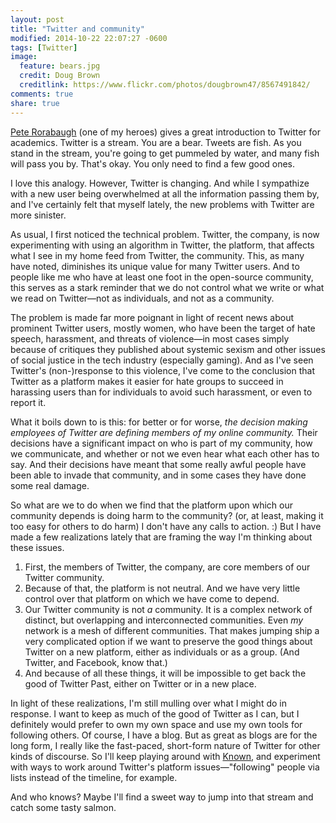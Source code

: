 ```yaml
---
layout: post
title: "Twitter and community"
modified: 2014-10-22 22:07:27 -0600
tags: [Twitter]
image:
  feature: bears.jpg
  credit: Doug Brown
  creditlink: https://www.flickr.com/photos/dougbrown47/8567491842/
comments: true
share: true
---
```


[Pete Rorabaugh](https://twitter.com/allistelling) (one of my heroes) gives a great introduction to Twitter for academics. Twitter is a stream. You are a bear. Tweets are fish. As you stand in the stream, you're going to get pummeled by water, and many fish will pass you by. That's okay. You only need to find a few good ones.

I love this analogy. However, Twitter is changing. And while I sympathize with a new user being overwhelmed at all the information passing them by, and I've certainly felt that myself lately, the new problems with Twitter are more sinister.

As usual, I first noticed the technical problem. Twitter, the company, is now experimenting with using an algorithm in Twitter, the platform, that affects what I see in my home feed from Twitter, the community. This, as many have noted, diminishes its unique value for many Twitter users. And to people like me who have at least one foot in the open-source community, this serves as a stark reminder that we do not control what we write or what we read on Twitter—not as individuals, and not as a community.

The problem is made far more poignant in light of recent news about prominent Twitter users, mostly women, who have been the target of hate speech, harassment, and threats of violence—in most cases simply because of critiques they published about systemic sexism and other issues of social justice in the tech industry (especially gaming). And as I've seen Twitter's (non-)response to this violence, I've come to the conclusion that Twitter as a platform makes it easier for hate groups to succeed in harassing users than for individuals to avoid such harassment, or even to report it. 

What it boils down to is this: for better or for worse, *the decision making employees of Twitter are defining members of my online community.* Their decisions have a significant impact on who is part of my community, how we communicate, and whether or not we even hear what each other has to say. And their decisions have meant that some really awful people have been able to invade that community, and in some cases they have done some real damage.

So what are we to do when we find that the platform upon which our community depends is doing harm to the community? (or, at least, making it too easy for others to do harm) I don't have any calls to action. :) But I have made a few realizations lately that are framing the way I'm thinking about these issues.

1. First, the members of Twitter, the company, are core members of our Twitter community.  
2. Because of that, the platform is not neutral. And we have very little control over that platform on which we have come to depend.  
3. Our Twitter community is not *a* community. It is a complex network of distinct, but overlapping and interconnected communities. Even *my* network is a mesh of different communities. That makes jumping ship a very complicated option if we want to preserve the good things about Twitter on a new platform, either as individuals or as a group. (And Twitter, and Facebook, know that.)  
4. And because of all these things, it will be impossible to get back the good of Twitter Past, either on Twitter or in a new place.

In light of these realizations, I'm still mulling over what I might do in response. I want to keep as much of the good of Twitter as I can, but I definitely would prefer to own my own space and use my own tools for following others. Of course, I have a blog. But as great as blogs are for the long form, I really like the fast-paced, short-form nature of Twitter for other kinds of discourse. So I'll keep playing around with [Known](http://krisshaffer.withknown.com), and experiment with ways to work around Twitter's platform issues—"following" people via lists instead of the timeline, for example. 

And who knows? Maybe I'll find a sweet way to jump into that stream and catch some tasty salmon.


